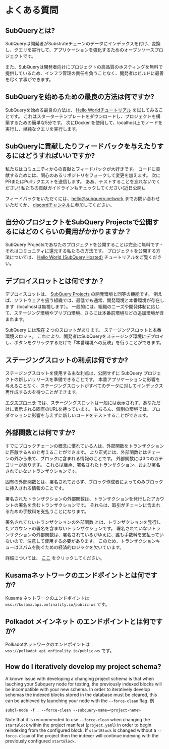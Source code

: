 # よくある質問

## SubQueryとは?

SubQueryは開発者がSubstrateチェーンのデータにインデックスを付け、変換し、クエリを実行して、アプリケーションを強化するためのオープンソースプロジェクトです。

また、SubQueryは開発者向けにプロジェクトの高品質のホスティングを無料で提供しているため、インフラ管理の責任を負うことなく、開発者はビルドに最善を尽くす事ができます。

## SubQueryを始めるための最良の方法は何ですか?

SubQueryを始める最良の方法は、 [Hello Worldチュートリアル](../quickstart/helloworld-localhost.md) を試してみることです。 これはスターターテンプレートをダウンロードし、プロジェクトを構築するための簡単な5分です。 次にDocker を使用して、localhost上でノードを実行し、単純なクエリを実行します。

## SubQueryに貢献したりフィードバックを与えたりするにはどうすればいいですか?

私たちはコミュニティからの貢献とフィードバックが大好きです。 コードに貢献するためには、関心のあるリポジトリをフォークして変更を加えます。 次にPRまたはPullリクエストを送信します。 ああ、テストすることを忘れないでください! 私たちの貢献ガイドラインもチェックしてください(近日公開)。

フィードバックをいただくには、hello@subquery.network までお問い合わせいただくか、 [discordチャンネル](https://discord.com/invite/78zg8aBSMG)に参加してください。

## 自分のプロジェクトをSubQuery Projectsで公開するにはどのくらいの費用がかかりますか？

SubQuery Projectsであなたのプロジェクトを公開することは完全に無料です - それはコミュニティに還元する私たちの方法です。 プロジェクトを公開する方法については、 [Hello World (SubQuery Hosted)](../quickstart/helloworld-hosted.md) チュートリアルをご覧ください。

## デプロイスロットとは何ですか？

デプロイスロットは、 [SubQuery Projects](https://project.subquery.network) の開発環境と同等の機能です。 例えば、ソフトウェアを扱う組織では、最低でも通常、開発環境と本番環境が存在します（localhostは無視します）。 一般的には、組織のニーズや開発体制に応じて、ステージング環境やプリプロ環境、さらには本番前環境などの追加環境が含まれます。

SubQuery には現在 2 つのスロットがあります。 ステージングスロットと本番環境スロット。 これにより、開発者はSubQueryをステージング環境にデプロイし、ボタンをクリックするだけで「本番環境への反映」を行うことができます。

## ステージングスロットの利点は何ですか?

ステージングスロットを使用する主な利点は、公開せずに SubQuery プロジェクトの新しいリリースを準備できることです。 本番アプリケーションに影響を与えることなく、ステージングスロットがすべてのデータに対してインデックス再作成するのを待つことができます。

[エクスプローラ](https://explorer.subquery.network/) では、ステージングスロットは一般には表示されず、あなただけに表示される固有のURLを持っています。 もちろん、個別の環境では、プロダクションに影響を与えずに新しいコードをテストすることができます。

## 外部関数とは何ですか?

すでにブロックチェーンの概念に慣れている人は、外部関数をトランザクションに匹敵するものと考えることができます。 より正式には、外部関数とはチェーンの外から来て、ブロックに含まれる情報のことです。 外部関数には3つのカテゴリーがあります。 これらは継承、署名されたトランザクション、および署名されていないトランザクションです。

固有の外部関数とは、署名されておらず、ブロック作成者によってのみブロックに挿入される情報のことです。

署名されたトランザクションの外部関数は、トランザクションを発行したアカウントの署名を含むトランザクションです。 それらは、取引がチェーンに含まれるための手数料を支払うことになります。

署名されてないトランザクションの外部関数 とは、トランザクションを発行したアカウントの署名を含まないトランザクションです。 署名されていないトランザクションの外部関数は、署名されているがゆえに、誰も手数料を支払っていないので、注意して使用する必要があります。 このため、トランザクションキューはスパムを防ぐための経済的ロジックを欠いています。

詳細については、 [ここ](https://substrate.dev/docs/en/knowledgebase/learn-substrate/extrinsics) をクリックしてください。

## Kusamaネットワークのエンドポイントとは何ですか?

Kusama ネットワークのエンドポイントは `wss://kusama.api.onfinality.io/public-ws` です。

## Polkadot メインネット のエンドポイントとは何ですか?

Polkadotネットワークのエンドポイントは `wss://polkadot.api.onfinality.io/public-ws` です。

## How do I iteratively develop my project schema?

A known issue with developing a changing project schema is that when lauching your Subquery node for testing, the previously indexed blocks will be incompatible with your new schema. In order to iteratively develop schemas the indexed blocks stored in the database must be cleared, this can be achieved by launching your node with the `--force-clean` flag. 例

```shell
subql-node -f . --force-clean --subquery-name=<project-name>
```

Note that it is recommended to use `--force-clean` when changing the `startBlock` within the project manifest (`project.yaml`) in order to begin reindexing from the configured block. If `startBlock` is changed without a `--force-clean` of the project then the indexer will continue indexing with the previously configured `startBlock`.